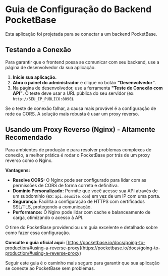 # Guia de Configuração do Backend PocketBase

Esta aplicação foi projetada para se conectar a um backend PocketBase.

## Testando a Conexão

Para garantir que o frontend possa se comunicar com seu backend, use a página de desenvolvedor da sua aplicação.

1.  **Inicie sua aplicação.**
2.  **Abra o painel do administrador** e clique no botão **"Desenvolvedor"**.
3.  Na página de desenvolvedor, use a ferramenta **"Teste de Conexão com API"**. O teste deve usar a URL pública do seu servidor (ex: `http://SEU_IP_PUBLICO:8090`).

Se o teste de conexão falhar, a causa mais provável é a configuração de rede ou CORS. A solução mais robusta é usar um proxy reverso.

## Usando um Proxy Reverso (Nginx) - Altamente Recomendado

Para ambientes de produção e para resolver problemas complexos de conexão, a melhor prática é rodar o PocketBase por trás de um proxy reverso como o Nginx.

**Vantagens:**
*   **Resolve CORS:** O Nginx pode ser configurado para lidar com as permissões de CORS de forma correta e definitiva.
*   **Domínio Personalizado:** Permite que você acesse sua API através de um subdomínio (ex: `api.seusite.com`) em vez de um IP com uma porta.
*   **Segurança:** Facilita a configuração de HTTPS com certificados SSL/TLS, protegendo a comunicação.
*   **Performance:** O Nginx pode lidar com cache e balanceamento de carga, otimizando o acesso à API.

O time do PocketBase providenciou um guia excelente e detalhado sobre como fazer essa configuração.

**Consulte o guia oficial aqui:** [https://pocketbase.io/docs/going-to-production/#using-a-reverse-proxy](https://pocketbase.io/docs/going-to-production/#using-a-reverse-proxy)

Seguir este guia é o caminho mais seguro para garantir que sua aplicação se conecte ao PocketBase sem problemas.
